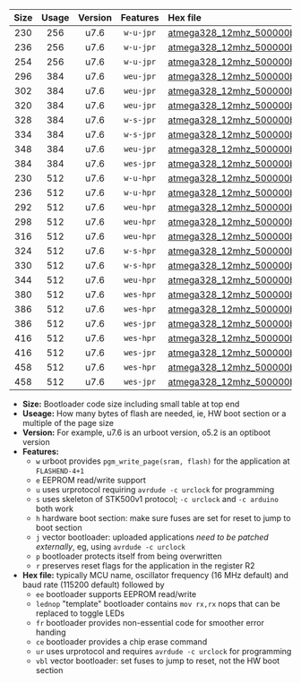 |Size|Usage|Version|Features|Hex file|
|:-:|:-:|:-:|:-:|:--|
|230|256|u7.6|`w-u-jpr`|[atmega328_12mhz_500000bps_ur_vbl.hex](https://raw.githubusercontent.com/stefanrueger/urboot/main/atmega328_12mhz_500000bps_ur_vbl.hex)|
|236|256|u7.6|`w-u-jpr`|[atmega328_12mhz_500000bps_lednop_ur_vbl.hex](https://raw.githubusercontent.com/stefanrueger/urboot/main/atmega328_12mhz_500000bps_lednop_ur_vbl.hex)|
|254|256|u7.6|`w-u-jpr`|[atmega328_12mhz_500000bps_lednop_fr_ur_vbl.hex](https://raw.githubusercontent.com/stefanrueger/urboot/main/atmega328_12mhz_500000bps_lednop_fr_ur_vbl.hex)|
|296|384|u7.6|`weu-jpr`|[atmega328_12mhz_500000bps_ee_ur_vbl.hex](https://raw.githubusercontent.com/stefanrueger/urboot/main/atmega328_12mhz_500000bps_ee_ur_vbl.hex)|
|302|384|u7.6|`weu-jpr`|[atmega328_12mhz_500000bps_ee_lednop_ur_vbl.hex](https://raw.githubusercontent.com/stefanrueger/urboot/main/atmega328_12mhz_500000bps_ee_lednop_ur_vbl.hex)|
|320|384|u7.6|`weu-jpr`|[atmega328_12mhz_500000bps_ee_lednop_fr_ur_vbl.hex](https://raw.githubusercontent.com/stefanrueger/urboot/main/atmega328_12mhz_500000bps_ee_lednop_fr_ur_vbl.hex)|
|328|384|u7.6|`w-s-jpr`|[atmega328_12mhz_500000bps_vbl.hex](https://raw.githubusercontent.com/stefanrueger/urboot/main/atmega328_12mhz_500000bps_vbl.hex)|
|334|384|u7.6|`w-s-jpr`|[atmega328_12mhz_500000bps_lednop_vbl.hex](https://raw.githubusercontent.com/stefanrueger/urboot/main/atmega328_12mhz_500000bps_lednop_vbl.hex)|
|348|384|u7.6|`weu-jpr`|[atmega328_12mhz_500000bps_ee_lednop_fr_ce_ur_vbl.hex](https://raw.githubusercontent.com/stefanrueger/urboot/main/atmega328_12mhz_500000bps_ee_lednop_fr_ce_ur_vbl.hex)|
|384|384|u7.6|`wes-jpr`|[atmega328_12mhz_500000bps_ee_vbl.hex](https://raw.githubusercontent.com/stefanrueger/urboot/main/atmega328_12mhz_500000bps_ee_vbl.hex)|
|230|512|u7.6|`w-u-hpr`|[atmega328_12mhz_500000bps_ur.hex](https://raw.githubusercontent.com/stefanrueger/urboot/main/atmega328_12mhz_500000bps_ur.hex)|
|236|512|u7.6|`w-u-hpr`|[atmega328_12mhz_500000bps_lednop_ur.hex](https://raw.githubusercontent.com/stefanrueger/urboot/main/atmega328_12mhz_500000bps_lednop_ur.hex)|
|292|512|u7.6|`weu-hpr`|[atmega328_12mhz_500000bps_ee_ur.hex](https://raw.githubusercontent.com/stefanrueger/urboot/main/atmega328_12mhz_500000bps_ee_ur.hex)|
|298|512|u7.6|`weu-hpr`|[atmega328_12mhz_500000bps_ee_lednop_ur.hex](https://raw.githubusercontent.com/stefanrueger/urboot/main/atmega328_12mhz_500000bps_ee_lednop_ur.hex)|
|316|512|u7.6|`weu-hpr`|[atmega328_12mhz_500000bps_ee_lednop_fr_ur.hex](https://raw.githubusercontent.com/stefanrueger/urboot/main/atmega328_12mhz_500000bps_ee_lednop_fr_ur.hex)|
|324|512|u7.6|`w-s-hpr`|[atmega328_12mhz_500000bps.hex](https://raw.githubusercontent.com/stefanrueger/urboot/main/atmega328_12mhz_500000bps.hex)|
|330|512|u7.6|`w-s-hpr`|[atmega328_12mhz_500000bps_lednop.hex](https://raw.githubusercontent.com/stefanrueger/urboot/main/atmega328_12mhz_500000bps_lednop.hex)|
|344|512|u7.6|`weu-hpr`|[atmega328_12mhz_500000bps_ee_lednop_fr_ce_ur.hex](https://raw.githubusercontent.com/stefanrueger/urboot/main/atmega328_12mhz_500000bps_ee_lednop_fr_ce_ur.hex)|
|380|512|u7.6|`wes-hpr`|[atmega328_12mhz_500000bps_ee.hex](https://raw.githubusercontent.com/stefanrueger/urboot/main/atmega328_12mhz_500000bps_ee.hex)|
|386|512|u7.6|`wes-hpr`|[atmega328_12mhz_500000bps_ee_lednop.hex](https://raw.githubusercontent.com/stefanrueger/urboot/main/atmega328_12mhz_500000bps_ee_lednop.hex)|
|386|512|u7.6|`wes-jpr`|[atmega328_12mhz_500000bps_ee_lednop_vbl.hex](https://raw.githubusercontent.com/stefanrueger/urboot/main/atmega328_12mhz_500000bps_ee_lednop_vbl.hex)|
|416|512|u7.6|`wes-hpr`|[atmega328_12mhz_500000bps_ee_lednop_fr.hex](https://raw.githubusercontent.com/stefanrueger/urboot/main/atmega328_12mhz_500000bps_ee_lednop_fr.hex)|
|416|512|u7.6|`wes-jpr`|[atmega328_12mhz_500000bps_ee_lednop_fr_vbl.hex](https://raw.githubusercontent.com/stefanrueger/urboot/main/atmega328_12mhz_500000bps_ee_lednop_fr_vbl.hex)|
|458|512|u7.6|`wes-hpr`|[atmega328_12mhz_500000bps_ee_lednop_fr_ce.hex](https://raw.githubusercontent.com/stefanrueger/urboot/main/atmega328_12mhz_500000bps_ee_lednop_fr_ce.hex)|
|458|512|u7.6|`wes-jpr`|[atmega328_12mhz_500000bps_ee_lednop_fr_ce_vbl.hex](https://raw.githubusercontent.com/stefanrueger/urboot/main/atmega328_12mhz_500000bps_ee_lednop_fr_ce_vbl.hex)|

- **Size:** Bootloader code size including small table at top end
- **Useage:** How many bytes of flash are needed, ie, HW boot section or a multiple of the page size
- **Version:** For example, u7.6 is an urboot version, o5.2 is an optiboot version
- **Features:**
  + `w` urboot provides `pgm_write_page(sram, flash)` for the application at `FLASHEND-4+1`
  + `e` EEPROM read/write support
  + `u` uses urprotocol requiring `avrdude -c urclock` for programming
  + `s` uses skeleton of STK500v1 protocol; `-c urclock` and `-c arduino` both work
  + `h` hardware boot section: make sure fuses are set for reset to jump to boot section
  + `j` vector bootloader: uploaded applications *need to be patched externally*, eg, using `avrdude -c urclock`
  + `p` bootloader protects itself from being overwritten
  + `r` preserves reset flags for the application in the register R2
- **Hex file:** typically MCU name, oscillator frequency (16 MHz default) and baud rate (115200 default) followed by
  + `ee` bootloader supports EEPROM read/write
  + `lednop` "template" bootloader contains `mov rx,rx` nops that can be replaced to toggle LEDs
  + `fr` bootloader provides non-essential code for smoother error handing
  + `ce` bootloader provides a chip erase command
  + `ur` uses urprotocol and requires `avrdude -c urclock` for programming
  + `vbl` vector bootloader: set fuses to jump to reset, not the HW boot section
